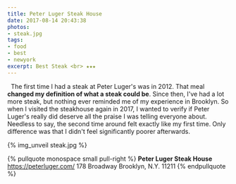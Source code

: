 ```yaml
---
title: Peter Luger Steak House
date: 2017-08-14 20:43:38
photos:
- steak.jpg
tags:
- food
- best
- newyork
excerpt: Best Steak <br> ★★★
---
```

&nbsp;
The first time I had a steak at Peter Luger's was in 2012. That meal **changed my definition of what a steak could be**. Since then, I've had a lot more steak, but nothing ever reminded me of my experience in Brooklyn. So when I visited the steakhouse again in 2017, I wanted to verify if Peter Luger's really did deserve all the praise I was telling everyone about. Needless to say, the second time around felt exactly like my first time. Only difference was that I didn't feel significantly poorer afterwards.

{% img_unveil steak.jpg %}

{% pullquote monospace small pull-right %}
**Peter Luger Steak House**
https://peterluger.com/
178 Broadway
Brooklyn, N.Y. 11211
{% endpullquote %}
